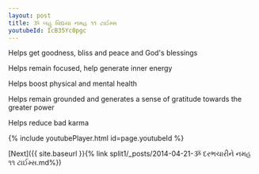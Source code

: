 ```yaml
---
layout: post
title: ૐ બહુ વિદ્યયા નમહ ૧૧ ટાઈમ્સ
youtubeId: IcB35Yc0pgc
---
```

 
 
Helps get goodness, bliss and peace and God's blessings
 
Helps remain focused, help generate inner energy 
 
Helps boost physical and mental health 
 
Helps remain grounded and generates a sense of gratitude towards the greater power 
 
Helps reduce bad karma
 
 
 
 


{% include youtubePlayer.html id=page.youtubeId %}
 
[Next]({{ site.baseurl }}{% link  split1/_posts/2014-04-21-ૐ દરભચારીને નમહ ૧૧ ટાઈમ્સ.md%})
 

